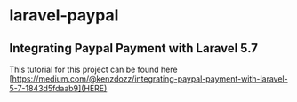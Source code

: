 # laravel-paypal 
## Integrating Paypal Payment with Laravel 5.7

This tutorial for this project can be found here [https://medium.com/@kenzdozz/integrating-paypal-payment-with-laravel-5-7-1843d5fdaab9](HERE)